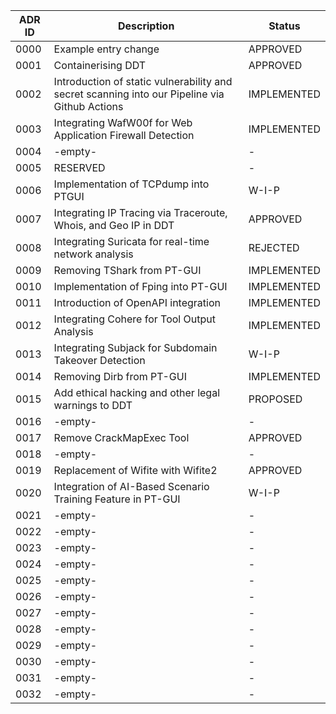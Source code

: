 | ADR ID | Description                                                                                   | Status      |
| ------ | --------------------------------------------------------------------------------------------- | ----------- |
| 0000   | Example entry change                                                                          | APPROVED    |
| 0001   | Containerising DDT                                                                            | APPROVED    |
| 0002   | Introduction of static vulnerability and secret scanning into our Pipeline via Github Actions | IMPLEMENTED |
| 0003   | Integrating WafW00f for Web Application Firewall Detection                                    | IMPLEMENTED |
| 0004   | -empty-                                                                                       | -           |
| 0005   | RESERVED                                                                                      | -           |
| 0006   | Implementation of TCPdump into PTGUI                                                          | W-I-P       |
| 0007   | Integrating IP Tracing via Traceroute, Whois, and Geo IP in DDT                               | APPROVED    |
| 0008   | Integrating Suricata for real-time network analysis                                           | REJECTED    |
| 0009   | Removing TShark from PT-GUI                                                                   | IMPLEMENTED |
| 0010   | Implementation of Fping into PT-GUI                                                           | IMPLEMENTED |
| 0011   | Introduction of OpenAPI integration                                                           | IMPLEMENTED |
| 0012   | Integrating Cohere for Tool Output Analysis                                                   | IMPLEMENTED |
| 0013   | Integrating Subjack for Subdomain Takeover Detection                                          | W-I-P       |
| 0014   | Removing Dirb from PT-GUI                                                                     | IMPLEMENTED |
| 0015   | Add ethical hacking and other legal warnings to DDT                                           | PROPOSED    |
| 0016   | -empty-                                                                                       | -           |
| 0017   | Remove CrackMapExec Tool                                                                      | APPROVED    |
| 0018   | -empty-                                                                                       | -           |
| 0019   | Replacement of Wifite with Wifite2                                                            | APPROVED    |
| 0020   | Integration of AI-Based Scenario Training Feature in PT-GUI                                   | W-I-P       |
| 0021   | -empty-                                                                                       | -           |
| 0022   | -empty-                                                                                       | -           |
| 0023   | -empty-                                                                                       | -           |
| 0024   | -empty-                                                                                       | -           |
| 0025   | -empty-                                                                                       | -           |
| 0026   | -empty-                                                                                       | -           |
| 0027   | -empty-                                                                                       | -           |
| 0028   | -empty-                                                                                       | -           |
| 0029   | -empty-                                                                                       | -           |
| 0030   | -empty-                                                                                       | -           |
| 0031   | -empty-                                                                                       | -           |
| 0032   | -empty-                                                                                       | -           |
